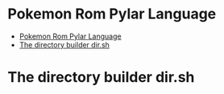 # Pokemon Rom Pylar Language

- [Pokemon Rom Pylar Language](#pokemon-rom-pylar-language)
- [The directory builder dir.sh](#the-directory-builder-dirsh)

# The directory builder dir.sh

